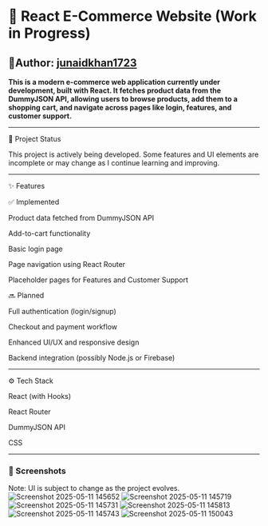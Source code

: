 <h1>🛒 React E-Commerce Website (Work in Progress)</h1>

<h2>🙋Author: <a href="#">junaidkhan1723</a></h2>

<strong>This is a modern e-commerce web application currently under development, built with React. It fetches product data from the DummyJSON API, allowing users to browse products, add them to a shopping cart, and navigate across pages like login, features, and customer support.</strong>


---

🚧 Project Status

This project is actively being developed. Some features and UI elements are incomplete or may change as I continue learning and improving.


---

✨ Features

✅ Implemented

Product data fetched from DummyJSON API

Add-to-cart functionality

Basic login page

Page navigation using React Router

Placeholder pages for Features and Customer Support


🔜 Planned

Full authentication (login/signup)

Checkout and payment workflow

Enhanced UI/UX and responsive design

Backend integration (possibly Node.js or Firebase)



---

⚙️ Tech Stack

React (with Hooks)

React Router

DummyJSON API

CSS



---

<h3>📸 Screenshots</h3>

Note: UI is subject to change as the project evolves.
![Screenshot 2025-05-11 145652](https://github.com/user-attachments/assets/a3d98d4a-ff9e-4d9c-9f67-741309377277)
![Screenshot 2025-05-11 145719](https://github.com/user-attachments/assets/40b06e4b-254c-40e3-8969-200cd2eaa56f)
![Screenshot 2025-05-11 145731](https://github.com/user-attachments/assets/d4d03e14-dd05-4588-aa33-b240154ff442)
![Screenshot 2025-05-11 145813](https://github.com/user-attachments/assets/e8eb67e4-e2b7-47a4-98e4-fb74b48363bc)
![Screenshot 2025-05-11 145743](https://github.com/user-attachments/assets/116b23f4-2dd0-40b9-a466-0be7f70a8f9f)
![Screenshot 2025-05-11 150043](https://github.com/user-attachments/assets/e8b70c72-26c5-40ec-8ee1-a2ac80367c17)
